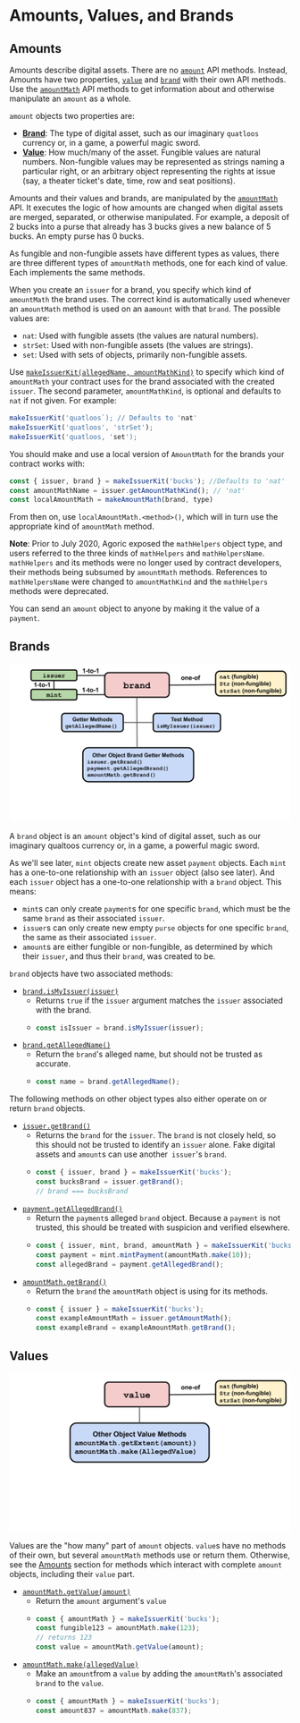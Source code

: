 # Amounts, Values, and Brands

## Amounts

Amounts describe digital assets. There are no [`amount`](https://agoric.com/documentation/glossary/#amount) API methods.
Instead, Amounts have two properties, [`value`](https://agoric.com/documentation/glossary/#value)
and [`brand`](https://agoric.com/documentation/glossary/#brand) with their own API methods.
Use the [`amountMath`](https://agoric.com/documentation/glossary/#amountmath) API methods 
to get information about and otherwise manipulate an `amount` as a whole.

`amount` objects two properties are:
- **[Brand](https://agoric.com/documentation/glossary/#brand)**: The
  type of digital asset, such as our imaginary `quatloos` currency or,
  in a game, a powerful magic sword.
- **[Value](https://agoric.com/documentation/glossary/#value)**: How much/many 
of the asset. Fungible values are natural
numbers. Non-fungible values may be represented as strings naming a
particular right, or an arbitrary object representing the rights at
issue (say, a theater ticket's date, time, row and seat positions).

Amounts and their values and brands, are manipulated by
the [`amountMath`](https://agoric.com/documentation/glossary/#amountmath)
API. It executes the logic of how amounts are changed when digital 
assets are merged, separated, or otherwise manipulated. For example, a 
deposit of 2 bucks into a purse that already has 3 bucks gives a new 
balance of 5 bucks. An empty purse has 0 bucks.

As fungible and non-fungible assets have different types as values,
there are three different types of `amountMath` methods, one 
for each kind of value. Each implements the same methods.

When you create an `issuer` for a
brand, you specify which kind of `amountMath` the brand uses. The
correct kind is automatically used whenever an `amountMath` method
is used on an a`amount` with that `brand`. The possible values are:
- `nat`: Used with fungible assets (the values are natural numbers).
- `strSet`: Used with non-fungible assets (the values are strings).
- `set`: Used with sets of objects, primarily non-fungible assets.

Use
[`makeIssuerKit(allegedName, amountMathKind)`](https://agoric.com/documentation/ertp/api/issuer.html#produceissuer-allegedname-mathhelpername)
 to specify which kind of `amountMath` your contract uses for the brand
 associated with the created `issuer`.  The second parameter,
 `amountMathKind`, is optional and defaults to `nat` if not given. For
 example: 
```js
makeIssuerKit('quatloos`); // Defaults to 'nat'
makeIssuerKit('quatloos', 'strSet');
makeIssuerKit('quatloos, 'set');
```

You should make and use a local version of `AmountMath` for the brands
your contract works with:
```js
const { issuer, brand } = makeIssuerKit('bucks'); //Defaults to 'nat' 
const amountMathName = issuer.getAmountMathKind(); // 'nat'
const localAmountMath = makeAmountMath(brand, type)
```

From then on, use `localAmountMath.<method>()`, which will in turn use
the appropriate kind of `amountMath` method.

**Note**: Prior to July 2020, Agoric exposed the `mathHelpers` object
type, and users referred to the three kinds of
`mathHelpers` and `mathHelpersName`. `mathHelpers` and its methods
were no longer used by contract developers, their methods being
subsumed by `amountMath` methods. References to `mathHelpersName` were
changed to `amountMathKind` and the `mathHelpers` methods were deprecated.

You can send an `amount` object to anyone by making it the value of a `payment`. 

## Brands

![Brand methods](brand.svg) 

A `brand` object is an `amount` object's kind of digital asset, such as
our imaginary qualtoos currency or, in a game, a powerful magic
sword.

As we'll see later, `mint` objects create new asset `payment`
objects. Each `mint` has a one-to-one relationship with an `issuer`
object (also see later). And each `issuer` object has a one-to-one
relationship with a `brand` object. This means:
- `mint`s can only create `payment`s for one specific `brand`, which
  must be the same `brand` as their associated `issuer`.
- `issuer`s can only create new empty `purse` objects
for one specific `brand`, the same as their associated `issuer`.
- `amount`s are either fungible or non-fungible, as determined by which
their `issuer`, and thus their `brand`, was created to be. 

`brand` objects have two associated methods:
- [`brand.isMyIssuer(issuer)`](https://agoric.com/documentation/ertp/api/brand.html#brand-ismyissuer-issuer)
  - Returns `true` if the `issuer` argument matches the `issuer` associated with the brand.
  - ```js
    const isIssuer = brand.isMyIssuer(issuer);
    ```
- [`brand.getAllegedName()`](https://agoric.com/documentation/ertp/api/brand.html#brand-getallegedname)
  - Return the `brand`'s alleged name, but should not be trusted as accurate.
  - ```js
    const name = brand.getAllegedName();
    ```

The following methods on other object types also either operate on or
return `brand` objects.

- [`issuer.getBrand()`](https://agoric.com/documentation/ertp/api/issuer.html#issuer-getBrand)
  - Returns the `brand` for the `issuer`. The `brand` is not closely
    held, so this should not be trusted to identify an `issuer`
    alone. Fake digital assets and `amount`s can use another`
    issuer`'s `brand`.
  - ```js
    const { issuer, brand } = makeIssuerKit('bucks');
    const bucksBrand = issuer.getBrand();
    // brand === bucksBrand
    ```
- [`payment.getAllegedBrand()`](https://agoric.com/documentation/ertp/api/payment.html#payment-getallegedbrand)
  - Return the `payment`s alleged `brand` object. Because a `payment`
  is not trusted, this should be treated with suspicion and verified
  elsewhere.
  - ```js
    const { issuer, mint, brand, amountMath } = makeIssuerKit('bucks');
    const payment = mint.mintPayment(amountMath.make(10));
    const allegedBrand = payment.getAllegedBrand();
    ```
- [`amountMath.getBrand()`](https://agoric.com/documentation/ertp/api/amount-math.html#amountmath-getbrand)
  - Return the `brand` the `amountMath` object is using for its
  methods.
  - ```js
    const { issuer } = makeIssuerKit('bucks');
    const exampleAmountMath = issuer.getAmountMath();
    const exampleBrand = exampleAmountMath.getBrand();
    ```

## Values

![Value methods](value.svg) 

Values are the "how many" part of `amount` objects. `value`s have no
methods of their own, but several `amountMath` methods use or return
them. Otherwise, see the [Amounts](#amounts) section for methods which interact
with complete `amount` objects, including their `value` part.

- [`amountMath.getValue(amount)`](https://agoric.com/documentation/ertp/api/amount-math.html#amountmath-getvalue-amount)
  - Return the `amount` argument's `value`
  - ```js
    const { amountMath } = makeIssuerKit('bucks');
    const fungible123 = amountMath.make(123);
    // returns 123
    const value = amountMath.getValue(amount);
    ```
- [`amountMath.make(allegedValue)`](https://agoric.com/documentation/ertp/api/amount-math.html#amountmath-make-allegedvalue)
  - Make an `amount`from a `value` by adding the
  `amountMath`'s associated `brand` to the `value`. 
  - ```js
    const { amountMath } = makeIssuerKit('bucks');
    const amount837 = amountMath.make(837);
    ```
